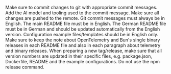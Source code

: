 Make sure to commit changes to git with appropriate commit messages.
Add the AI model and tooling used to the commit message.
Make sure all changes are pushed to the remote.
Git commit messages must always be in English.
The main README file must be in English.
The German README file must be in German and should be updated automatically from the English version.
Configuration example files/templates should be in English only.
Make sure to keep the note about OpenTelemetry and Bun's single binary releases in each README file and also in each paragraph about telemetry and binary releases.
When preparing a new tag/release, make sure that all version numbers are updated in their specific files, e.g. package.json, Dockerfile, README and the example configurations. Do not use the npm release command.
